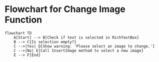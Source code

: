 # Flowchart for Change Image Function

```mermaid
flowchart TD
    A[Start] --> B[Check if text is selected in RichTextBox]
    B --> C{Is selection empty?}
    C -->|Yes| D[Show warning: 'Please select an image to change.']
    C -->|No| E[Call InsertImage method to select a new image]
    E --> F[End]
